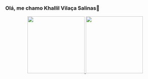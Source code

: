 ### Olá, me chamo Khallil Vilaça Salinas👋

<div align="center">
  <a href="https://github.com/rafaballerini">
  <img height="180em" src="https://github-readme-stats.vercel.app/api?username=KhallilVilacaSalinas&show_icons=true&theme=dracula&include_all_commits=true&count_private=true"/>
  <img height="180em" src="https://github-readme-stats.vercel.app/api/top-langs/?username=KhallilVilacaSalinas&layout=compact&langs_count=7&theme=dracula"/>
</div>


